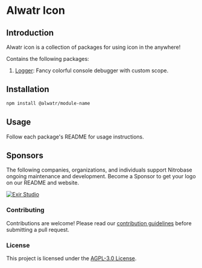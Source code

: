 # Alwatr Icon

## Introduction

Alwatr icon is a collection of packages for using icon in the anywhere!

Contains the following packages:

1. [Logger](./packages/logger): Fancy colorful console debugger with custom scope.

<!-- @TODO: update this list-->

## Installation

```bash
npm install @alwatr/module-name
```

## Usage

Follow each package's README for usage instructions.

## Sponsors

The following companies, organizations, and individuals support Nitrobase ongoing maintenance and development. Become a Sponsor to get your logo on our README and website.

[![Exir Studio](https://avatars.githubusercontent.com/u/181194967?s=200&v=4)](https://exirstudio.com)

### Contributing

Contributions are welcome! Please read our [contribution guidelines](https://github.com/Alwatr/.github/blob/next/CONTRIBUTING.md) before submitting a pull request.

### License

This project is licensed under the [AGPL-3.0 License](LICENSE).
